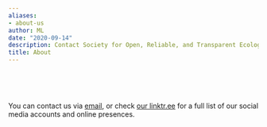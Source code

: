 ```yaml
---
aliases:
- about-us
author: ML
date: "2020-09-14"
description: Contact Society for Open, Reliable, and Transparent Ecology and Evolutionary biology (SORTEE)
title: About
---
```



&nbsp;

&nbsp;

You can contact us via [email](mailto:sortecoevo@gmail.com), or check [our linktr.ee](https://linktr.ee/sortecoevo) for a full list of our social media accounts and online presences.    

&nbsp;

&nbsp;
